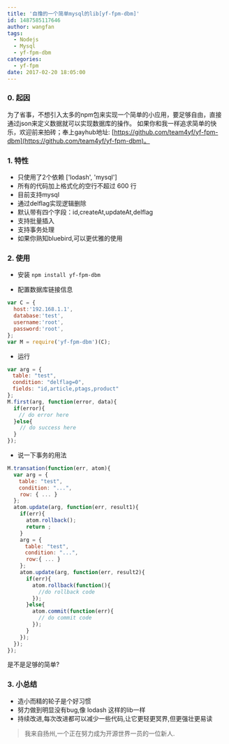 ```yaml
---
title: '自撸的一个简单mysql的lib[yf-fpm-dbm]'
id: 1487585117646
author: wangfan
tags:
  - Nodejs
  - Mysql
  - yf-fpm-dbm
categories:
  - yf-fpm
date: 2017-02-20 18:05:00
---
```

### 0. 起因

为了省事，不想引入太多的npm包来实现一个简单的小应用，要足够自由，直接通过json来定义数据就可以实现数据库的操作。
如果你和我一样追求简单的快乐，欢迎前来拍砖；奉上gayhub地址: [https://github.com/team4yf/yf-fpm-dbm](https://github.com/team4yf/yf-fpm-dbm)。

### 1. 特性

- 只使用了2个依赖 ['lodash', 'mysql']
- 所有的代码加上格式化的空行不超过 600 行
- 目前支持mysql
- 通过delflag实现逻辑删除
- 默认带有四个字段：id,createAt,updateAt,delflag
- 支持批量插入
- 支持事务处理
- 如果你熟知bluebird,可以更优雅的使用

### 2. 使用

- 安装
`npm install yf-fpm-dbm`

- 配置数据库链接信息
```javascript
var C = {
  host:'192.168.1.1',
  database:'test',
  username:'root',
  password:'root',
};
var M = require('yf-fpm-dbm')(C);
```
- 运行
```javascript
var arg = {
　table: "test",
　condition: "delflag=0",
　fields: "id,article,ptags,product"
};
M.first(arg, function(error, data){
  if(error){
  　// do error here
  }else{
    // do success here
  }
});
```
- 说一下事务的用法
```javascript
M.transation(function(err, atom){
  var arg = {
  　table: "test",
  　condition: "...",
    row: { ... }
  };
  atom.update(arg, function(err, result1){
    if(err){
      atom.rollback();
      return ;
    }
    arg = {
    　table: "test",
    　condition: "...",
      row:{ ... }
    };
    atom.update(arg, function(err, result2){
      if(err){
        atom.rollback(function(){
          //do rollback code
        });
      }else{
        atom.commit(function(err){
          // do commit code
        });
      }
    });
  });
});
```
是不是足够的简单?

### 3. 小总结
- 造小而精的轮子是个好习惯
- 努力做到明显没有bug,像 lodash 这样的lib一样
- 持续改进,每次改进都可以减少一些代码,让它更轻更冥界,但更强壮更易读

> 我来自扬州,一个正在努力成为开源世界一员的一位新人.